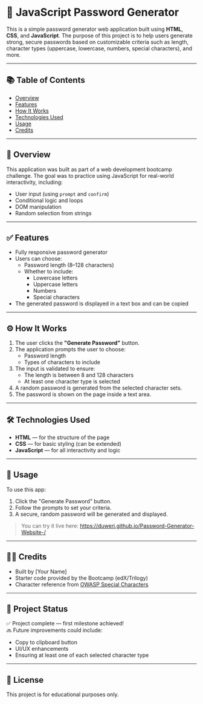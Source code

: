 # 🔐 JavaScript Password Generator

This is a simple password generator web application built using **HTML**, **CSS**, and **JavaScript**. The purpose of this project is to help users generate strong, secure passwords based on customizable criteria such as length, character types (uppercase, lowercase, numbers, special characters), and more.

---

## 📚 Table of Contents

- [Overview](#overview)
- [Features](#features)
- [How It Works](#how-it-works)
- [Technologies Used](#technologies-used)
- [Usage](#usage)
- [Credits](#credits)

---

## 🔎 Overview

This application was built as part of a web development bootcamp challenge. The goal was to practice using JavaScript for real-world interactivity, including:
- User input (using `prompt` and `confirm`)
- Conditional logic and loops
- DOM manipulation
- Random selection from strings

---

## ✅ Features

- Fully responsive password generator
- Users can choose:
  - Password length (8–128 characters)
  - Whether to include:
    - Lowercase letters
    - Uppercase letters
    - Numbers
    - Special characters
- The generated password is displayed in a text box and can be copied

---

## ⚙️ How It Works

1. The user clicks the **"Generate Password"** button.
2. The application prompts the user to choose:
   - Password length
   - Types of characters to include
3. The input is validated to ensure:
   - The length is between 8 and 128 characters
   - At least one character type is selected
4. A random password is generated from the selected character sets.
5. The password is shown on the page inside a text area.

---

## 🛠 Technologies Used

- **HTML** — for the structure of the page
- **CSS** — for basic styling (can be extended)
- **JavaScript** — for all interactivity and logic

---

## 🚀 Usage

To use this app:

1. Click the "Generate Password" button.
2. Follow the prompts to set your criteria.
3. A secure, random password will be generated and displayed.

> You can try it live here: https://duweri.github.io/Password-Generator-Website-/
> 

---

## 👩‍💻 Credits

- Built by [Your Name]
- Starter code provided by the Bootcamp (edX/Trilogy)
- Character reference from [OWASP Special Characters](https://www.owasp.org/index.php/Password_special_characters)

---

## 📂 Project Status

✅ Project complete — first milestone achieved!  
🔜 Future improvements could include:
- Copy to clipboard button
- UI/UX enhancements
- Ensuring at least one of each selected character type

---

## 📄 License

This project is for educational purposes only.
